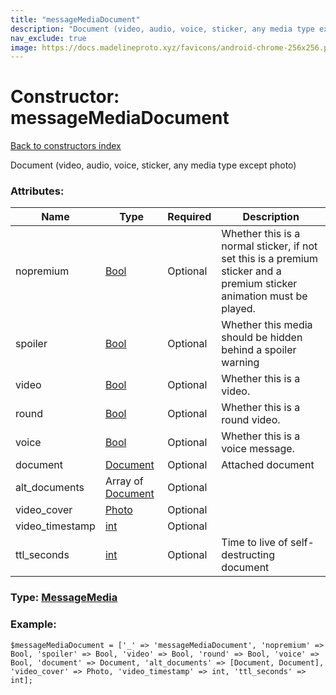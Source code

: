 ```yaml
---
title: "messageMediaDocument"
description: "Document (video, audio, voice, sticker, any media type except photo)"
nav_exclude: true
image: https://docs.madelineproto.xyz/favicons/android-chrome-256x256.png
---
```

# Constructor: messageMediaDocument  
[Back to constructors index](/API_docs/constructors/index.html)



Document (video, audio, voice, sticker, any media type except photo)

### Attributes:

| Name     |    Type       | Required | Description |
|----------|---------------|----------|-------------|
|nopremium|[Bool](/API_docs/types/Bool.html) | Optional|Whether this is a normal sticker, if not set this is a premium sticker and a premium sticker animation must be played.|
|spoiler|[Bool](/API_docs/types/Bool.html) | Optional|Whether this media should be hidden behind a spoiler warning|
|video|[Bool](/API_docs/types/Bool.html) | Optional|Whether this is a video.|
|round|[Bool](/API_docs/types/Bool.html) | Optional|Whether this is a round video.|
|voice|[Bool](/API_docs/types/Bool.html) | Optional|Whether this is a voice message.|
|document|[Document](/API_docs/types/Document.html) | Optional|Attached document|
|alt\_documents|Array of [Document](/API_docs/types/Document.html) | Optional|
|video\_cover|[Photo](/API_docs/types/Photo.html) | Optional|
|video\_timestamp|[int](/API_docs/types/int.html) | Optional|
|ttl\_seconds|[int](/API_docs/types/int.html) | Optional|Time to live of self-destructing document|



### Type: [MessageMedia](/API_docs/types/MessageMedia.html)


### Example:

```
$messageMediaDocument = ['_' => 'messageMediaDocument', 'nopremium' => Bool, 'spoiler' => Bool, 'video' => Bool, 'round' => Bool, 'voice' => Bool, 'document' => Document, 'alt_documents' => [Document, Document], 'video_cover' => Photo, 'video_timestamp' => int, 'ttl_seconds' => int];
```  
